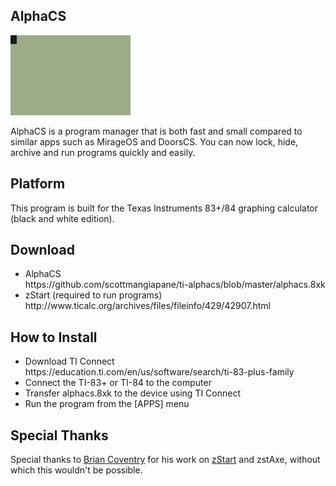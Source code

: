 ## AlphaCS

<img src="screenshot.gif" width="192">

AlphaCS is a program manager that is both fast and small compared to similar apps such as MirageOS and DoorsCS. You can now lock, hide, archive and run programs quickly and easily.

## Platform

This program is built for the Texas Instruments 83+/84 graphing calculator (black and white edition).

## Download

<ul>
<li>AlphaCS<br>https://github.com/scottmangiapane/ti-alphacs/blob/master/alphacs.8xk</li>
<li>zStart (required to run programs)<br>http://www.ticalc.org/archives/files/fileinfo/429/42907.html</li>
</ul>

## How to Install

<ul>
<li>Download TI Connect<br>https://education.ti.com/en/us/software/search/ti-83-plus-family</li>
<li>Connect the TI-83+ or TI-84 to the computer</li>
<li>Transfer alphacs.8xk to the device using TI Connect</li>
<li>Run the program from the [APPS] menu</li>
</ul>

## Special Thanks

Special thanks to [Brian Coventry](https://github.com/bcov77) for his work on [zStart](https://www.omnimaga.org/ti-z80-calculator-projects/zstart-an-app-that-runs-on-ram-clears/msg361451/#msg361451) and zstAxe, without which this wouldn't be possible.
